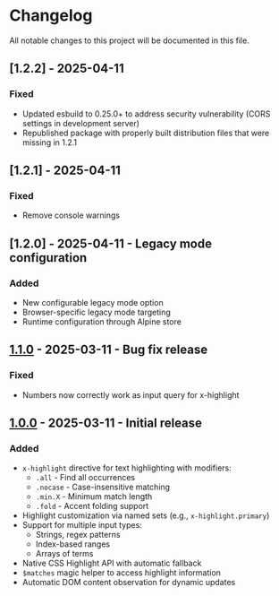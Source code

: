 # Changelog

All notable changes to this project will be documented in this file.

## [1.2.2] - 2025-04-11

### Fixed
- Updated esbuild to 0.25.0+ to address security vulnerability (CORS settings in development server)
- Republished package with properly built distribution files that were missing in 1.2.1

## [1.2.1] - 2025-04-11

### Fixed
- Remove console warnings

## [1.2.0] - 2025-04-11 - Legacy mode configuration

### Added
- New configurable legacy mode option
- Browser-specific legacy mode targeting
- Runtime configuration through Alpine store

## [1.1.0] - 2025-03-11 - Bug fix release

### Fixed
- Numbers now correctly work as input query for x-highlight

## [1.0.0] - 2025-03-11 - Initial release

### Added
- `x-highlight` directive for text highlighting with modifiers:
  - `.all` - Find all occurrences
  - `.nocase` - Case-insensitive matching
  - `.min.X` - Minimum match length
  - `.fold` - Accent folding support
- Highlight customization via named sets (e.g., `x-highlight.primary`)
- Support for multiple input types:
  - Strings, regex patterns
  - Index-based ranges
  - Arrays of terms
- Native CSS Highlight API with automatic fallback
- `$matches` magic helper to access highlight information
- Automatic DOM content observation for dynamic updates

[1.1.0]: https://github.com/trych/alpine-highlight/releases/tag/v1.2.1
[1.1.0]: https://github.com/trych/alpine-highlight/releases/tag/v1.2.0
[1.1.0]: https://github.com/trych/alpine-highlight/releases/tag/v1.1.0
[1.0.0]: https://github.com/trych/alpine-highlight/releases/tag/v1.0.0